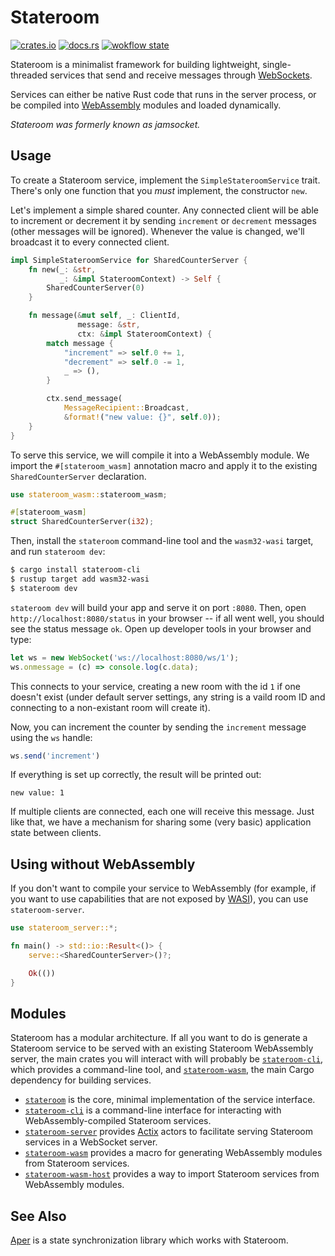 # Stateroom

[![crates.io](https://img.shields.io/crates/v/stateroom.svg)](https://crates.io/crates/stateroom)
[![docs.rs](https://img.shields.io/badge/docs-release-brightgreen)](https://docs.rs/stateroom/0.1.0/stateroom/)
[![wokflow state](https://github.com/drifting-in-space/stateroom/actions/workflows/test.yml/badge.svg)](https://github.com/drifting-in-space/stateroom/actions/workflows/test.yml)

Stateroom is a minimalist framework for building lightweight, single-threaded services that send and
receive messages through [WebSockets](https://developer.mozilla.org/en-US/docs/Web/API/WebSockets_API).

Services can either be native Rust code that runs in the server process, or be compiled into
[WebAssembly](https://webassembly.org/) modules and loaded dynamically.

*Stateroom was formerly known as jamsocket.*

## Usage

To create a Stateroom service, implement the `SimpleStateroomService` trait. There's only one function that you *must* implement, the constructor `new`.

Let's implement a simple shared counter. Any connected client will be able to increment or decrement it by sending 
`increment` or `decrement` messages (other messages will be ignored). Whenever the value is changed, we'll broadcast it 
to every connected client.

```rust
impl SimpleStateroomService for SharedCounterServer {
    fn new(_: &str,
           _: &impl StateroomContext) -> Self {
        SharedCounterServer(0)
    }

    fn message(&mut self, _: ClientId,
               message: &str,
               ctx: &impl StateroomContext) {
        match message {
            "increment" => self.0 += 1,
            "decrement" => self.0 -= 1,
            _ => (),
        }

        ctx.send_message(
            MessageRecipient::Broadcast,
            &format!("new value: {}", self.0));
    }
}
```

To serve this service, we will compile it into a WebAssembly module. We import the `#[stateroom_wasm]`
annotation macro and apply it to the existing `SharedCounterServer` declaration.

```rust
use stateroom_wasm::stateroom_wasm;

#[stateroom_wasm]
struct SharedCounterServer(i32);
```

Then, install the `stateroom` command-line tool and the `wasm32-wasi` target, and run 
`stateroom dev`:

```bash
$ cargo install stateroom-cli
$ rustup target add wasm32-wasi
$ stateroom dev
```

`stateroom dev` will build your app and serve it on port `:8080`. Then, open
`http://localhost:8080/status` in your browser -- if all went well, you should see the
status message `ok`. Open up developer tools in your browser and type:

```javascript
let ws = new WebSocket('ws://localhost:8080/ws/1');
ws.onmessage = (c) => console.log(c.data);
```

This connects to your service, creating a new room with the id `1` if one doesn't exist
(under default server settings, any string is a vaild room ID and connecting to a non-existant
room will create it).

Now, you can increment the counter by sending the `increment` message using the `ws` handle:

```javascript
ws.send('increment')
```

If everything is set up correctly, the result will be printed out:

```
new value: 1
```

If multiple clients are connected, each one will receive this message. Just like that, we have a mechanism for sharing some (very basic) application state between clients.

## Using without WebAssembly

If you don't want to compile your service to WebAssembly (for example, if you want to use 
capabilities that are
not exposed by [WASI](https://wasi.dev/)), you can use `stateroom-server`.

```rust
use stateroom_server::*;

fn main() -> std::io::Result<()> {
    serve::<SharedCounterServer>()?;

    Ok(())
}
```

## Modules

Stateroom has a modular architecture. If all you want to do is generate a Stateroom service to
be served with an existing Stateroom WebAssembly server, the main crates you will interact with
will probably be [`stateroom-cli`](/stateroom-cli), which provides a command-line tool, and
[`stateroom-wasm`](/stateroom-wasm), the main Cargo dependency for building services.

- [`stateroom`](https://docs.rs/stateroom/) is the core, minimal implementation of the service interface.
- [`stateroom-cli`](https://docs.rs/stateroom-cli/) is a command-line interface for interacting with WebAssembly-compiled Stateroom services.
- [`stateroom-server`](https://docs.rs/stateroom-server/) provides [Actix](https://actix.rs/) actors to facilitate serving Stateroom services in a WebSocket server.
- [`stateroom-wasm`](https://docs.rs/stateroom-wasm/) provides a macro for generating WebAssembly modules from Stateroom services.
- [`stateroom-wasm-host`](https://docs.rs/stateroom-wasm-host/) provides a way to import Stateroom services from WebAssembly modules.

## See Also

[Aper](https://github.com/aper-dev/aper) is a state synchronization library which
works with Stateroom. 
